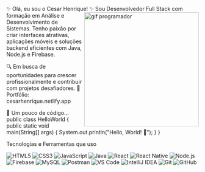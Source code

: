 ✨ Olá, eu sou o Cesar Henrique! ✨
<img align="right" width="300" src="https://media.giphy.com/media/qgQUggAC3Pfv687qPC/giphy.gif" alt="gif programador"/>
Sou Desenvolvedor Full Stack com formação em Análise e Desenvolvimento de Sistemas.
Tenho paixão por criar interfaces atrativas, aplicações móveis e soluções backend eficientes com Java, Node.js e Firebase.

🔍 Em busca de oportunidades para crescer profissionalmente e contribuir com projetos desafiadores.
🎯 Portfólio: cesarhenrique.netlify.app

🧠 Um pouco de código...
public class HelloWorld {
    public static void main(String[] args) {
        System.out.println("Hello, World! 🚀");
    }
}


 Tecnologias e Ferramentas que uso
<p> <img src="https://img.shields.io/badge/HTML5-E34F26?style=for-the-badge&logo=html5&logoColor=white" alt="HTML5" /> <img src="https://img.shields.io/badge/CSS3-1572B6?style=for-the-badge&logo=css3&logoColor=white" alt="CSS3" /> <img src="https://img.shields.io/badge/JavaScript-F7DF1E?style=for-the-badge&logo=javascript&logoColor=black" alt="JavaScript" /> <img src="https://img.shields.io/badge/Java-007396?style=for-the-badge&logo=java&logoColor=white" alt="Java" /> <img src="https://img.shields.io/badge/React-20232A?style=for-the-badge&logo=react&logoColor=61DAFB" alt="React" /> <img src="https://img.shields.io/badge/React_Native-20232A?style=for-the-badge&logo=react&logoColor=61DAFB" alt="React Native" /> <img src="https://img.shields.io/badge/Node.js-339933?style=for-the-badge&logo=node.js&logoColor=white" alt="Node.js" /> <img src="https://img.shields.io/badge/Firebase-FFCA28?style=for-the-badge&logo=firebase&logoColor=black" alt="Firebase" /> <img src="https://img.shields.io/badge/MySQL-4479A1?style=for-the-badge&logo=mysql&logoColor=white" alt="MySQL" /> <img src="https://img.shields.io/badge/Postman-FF6C37?style=for-the-badge&logo=postman&logoColor=white" alt="Postman" /> <img src="https://img.shields.io/badge/Visual_Studio_Code-007ACC?style=for-the-badge&logo=visual-studio-code&logoColor=white" alt="VS Code" /> <img src="https://img.shields.io/badge/IntelliJ_IDEA-000000?style=for-the-badge&logo=intellij-idea&logoColor=white" alt="IntelliJ IDEA" /> <img src="https://img.shields.io/badge/Git-F05032?style=for-the-badge&logo=git&logoColor=white" alt="Git" /> <img src="https://img.shields.io/badge/GitHub-181717?style=for-the-badge&logo=github&logoColor=white" alt="GitHub" /> </p>

